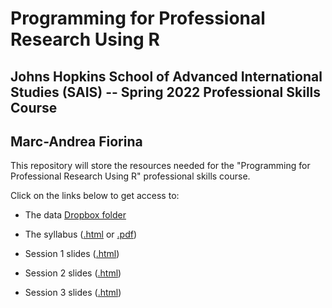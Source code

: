 # Programming for Professional Research Using R

## Johns Hopkins School of Advanced International Studies (SAIS) -- Spring 2022 Professional Skills Course

## Marc-Andrea Fiorina

This repository will store the resources needed for the "Programming for Professional Research Using R" professional skills course.

Click on the links below to get access to:

- The data [Dropbox folder](https://www.dropbox.com/sh/hx6r5hcqvndorgu/AAA2LbKrtMXmJSaPUsMpN2_2a?dl=0)

- The syllabus ([.html](https://mfiorina.github.io/sais_r_course/spring_2022/syllabus/r_course_syllabus.html) or [.pdf](https://mfiorina.github.io/sais_r_course/spring_2022/syllabus/r_course_syllabus.pdf))

- Session 1 slides ([.html](https://mfiorina.github.io/sais_r_course/spring_2022/session_1/session_1.html))

- Session 2 slides ([.html](https://mfiorina.github.io/sais_r_course/spring_2022/session_2/session_2.html))

- Session 3 slides ([.html](https://mfiorina.github.io/sais_r_course/spring_2022/session_3/session_3.html))
